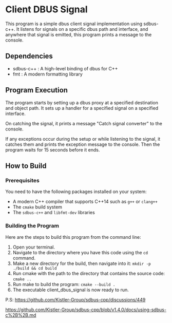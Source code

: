 # Client DBUS Signal

This program is a simple dbus client signal implementation using sdbus-c++. It listens for signals on a specific dbus path and interface, and anywhere that signal is emitted, this program prints a message to the console.

## Dependencies

- sdbus-c++ : A high-level binding of dbus for C++
- fmt : A modern formatting library

## Program Execution

The program starts by setting up a dbus proxy at a specified destination and object path. It sets up a handler for a specified signal on a specified interface.

On catching the signal, it prints a message "Catch signal converter" to the console.

If any exceptions occur during the setup or while listening to the signal, it catches them and prints the exception message to the console. Then the program waits for 15 seconds before it ends.

## How to Build

### Prerequisites

You need to have the following packages installed on your system:

- A modern C++ compiler that supports C++14 such as `g++` or `clang++`
- The `cmake` build system
- The `sdbus-c++` and `libfmt-dev` libraries

### Building the Program

Here are the steps to build this program from the command line:

1. Open your terminal.
2. Navigate to the directory where you have this code using the `cd` command.
3. Make a new directory for the build, then navigate into it: `mkdir -p ./build && cd build`
4. Run cmake with the path to the directory that contains the source code: `cmake ..`
5. Run make to build the program: `cmake --build .`
6. The executable client_dbus_signal is now ready to run.

P.S: https://github.com/Kistler-Group/sdbus-cpp/discussions/449

https://github.com/Kistler-Group/sdbus-cpp/blob/v1.4.0/docs/using-sdbus-c%2B%2B.md